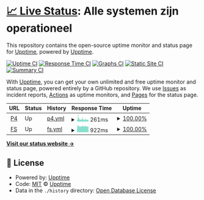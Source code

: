 # [📈 Live Status](https://upptime.github.io/upptime): <!--live status--> **Alle systemen zijn operationeel**

This repository contains the open-source uptime monitor and status page for [Upptime](https://upptime.js.org), powered by [Upptime](https://github.com/upptime/upptime).

[![Uptime CI](https://github.com/koj-co/upptime/workflows/Uptime%20CI/badge.svg)](https://github.com/koj-co/upptime/actions?query=workflow%3A%22Uptime+CI%22)
[![Response Time CI](https://github.com/koj-co/upptime/workflows/Response%20Time%20CI/badge.svg)](https://github.com/koj-co/upptime/actions?query=workflow%3A%22Response+Time+CI%22)
[![Graphs CI](https://github.com/koj-co/upptime/workflows/Graphs%20CI/badge.svg)](https://github.com/koj-co/upptime/actions?query=workflow%3A%22Graphs+CI%22)
[![Static Site CI](https://github.com/koj-co/upptime/workflows/Static%20Site%20CI/badge.svg)](https://github.com/koj-co/upptime/actions?query=workflow%3A%22Static+Site+CI%22)
[![Summary CI](https://github.com/koj-co/upptime/workflows/Summary%20CI/badge.svg)](https://github.com/koj-co/upptime/actions?query=workflow%3A%22Summary+CI%22)

With [Upptime](https://upptime.js.org), you can get your own unlimited and free uptime monitor and status page, powered entirely by a GitHub repository. We use [Issues](https://github.com/upptime/upptime/issues) as incident reports, [Actions](https://github.com/upptime/upptime/actions) as uptime monitors, and [Pages](https://upptime.github.io/upptime) for the status page.

<!--start: status pages-->
<!-- This summary is generated by Upptime (https://github.com/upptime/upptime) -->
<!-- Do not edit this manually, your changes will be overwritten -->
<!-- prettier-ignore -->
| URL | Status | History | Response Time | Uptime |
| --- | ------ | ------- | ------------- | ------ |
| <img alt="" src="https://favicons.githubusercontent.com/www.greenpeace.org" height="13"> [P4](https://www.greenpeace.org/nl/) | Up | [p4.yml](https://github.com/oekeur/gpnl-upptime/commits/master/history/p4.yml) | <details><summary><img alt="Response time graph" src="./graphs/p4/response-time-week.png" height="20"> 261ms</summary><br><a href="https://oekeur.github.io/upptime/history/p4"><img alt="Response time 274" src="https://img.shields.io/endpoint?url=https%3A%2F%2Fraw.githubusercontent.com%2Foekeur%2Fgpnl-upptime%2Fmaster%2Fapi%2Fp4%2Fresponse-time.json"></a><br><a href="https://oekeur.github.io/upptime/history/p4"><img alt="24-hour response time 191" src="https://img.shields.io/endpoint?url=https%3A%2F%2Fraw.githubusercontent.com%2Foekeur%2Fgpnl-upptime%2Fmaster%2Fapi%2Fp4%2Fresponse-time-day.json"></a><br><a href="https://oekeur.github.io/upptime/history/p4"><img alt="7-day response time 261" src="https://img.shields.io/endpoint?url=https%3A%2F%2Fraw.githubusercontent.com%2Foekeur%2Fgpnl-upptime%2Fmaster%2Fapi%2Fp4%2Fresponse-time-week.json"></a><br><a href="https://oekeur.github.io/upptime/history/p4"><img alt="30-day response time 274" src="https://img.shields.io/endpoint?url=https%3A%2F%2Fraw.githubusercontent.com%2Foekeur%2Fgpnl-upptime%2Fmaster%2Fapi%2Fp4%2Fresponse-time-month.json"></a><br><a href="https://oekeur.github.io/upptime/history/p4"><img alt="1-year response time 274" src="https://img.shields.io/endpoint?url=https%3A%2F%2Fraw.githubusercontent.com%2Foekeur%2Fgpnl-upptime%2Fmaster%2Fapi%2Fp4%2Fresponse-time-year.json"></a></details> | <details><summary><a href="https://oekeur.github.io/upptime/history/p4">100.00%</a></summary><a href="https://oekeur.github.io/upptime/history/p4"><img alt="All-time uptime 100.00%" src="https://img.shields.io/endpoint?url=https%3A%2F%2Fraw.githubusercontent.com%2Foekeur%2Fgpnl-upptime%2Fmaster%2Fapi%2Fp4%2Fuptime.json"></a><br><a href="https://oekeur.github.io/upptime/history/p4"><img alt="24-hour uptime 100.00%" src="https://img.shields.io/endpoint?url=https%3A%2F%2Fraw.githubusercontent.com%2Foekeur%2Fgpnl-upptime%2Fmaster%2Fapi%2Fp4%2Fuptime-day.json"></a><br><a href="https://oekeur.github.io/upptime/history/p4"><img alt="7-day uptime 100.00%" src="https://img.shields.io/endpoint?url=https%3A%2F%2Fraw.githubusercontent.com%2Foekeur%2Fgpnl-upptime%2Fmaster%2Fapi%2Fp4%2Fuptime-week.json"></a><br><a href="https://oekeur.github.io/upptime/history/p4"><img alt="30-day uptime 100.00%" src="https://img.shields.io/endpoint?url=https%3A%2F%2Fraw.githubusercontent.com%2Foekeur%2Fgpnl-upptime%2Fmaster%2Fapi%2Fp4%2Fuptime-month.json"></a><br><a href="https://oekeur.github.io/upptime/history/p4"><img alt="1-year uptime 100.00%" src="https://img.shields.io/endpoint?url=https%3A%2F%2Fraw.githubusercontent.com%2Foekeur%2Fgpnl-upptime%2Fmaster%2Fapi%2Fp4%2Fuptime-year.json"></a></details>
| <img alt="" src="https://favicons.githubusercontent.com/steun.greenpeace.nl" height="13"> [FS](https://steun.greenpeace.nl/plastic) | Up | [fs.yml](https://github.com/oekeur/gpnl-upptime/commits/master/history/fs.yml) | <details><summary><img alt="Response time graph" src="./graphs/fs/response-time-week.png" height="20"> 922ms</summary><br><a href="https://oekeur.github.io/upptime/history/fs"><img alt="Response time 958" src="https://img.shields.io/endpoint?url=https%3A%2F%2Fraw.githubusercontent.com%2Foekeur%2Fgpnl-upptime%2Fmaster%2Fapi%2Ffs%2Fresponse-time.json"></a><br><a href="https://oekeur.github.io/upptime/history/fs"><img alt="24-hour response time 875" src="https://img.shields.io/endpoint?url=https%3A%2F%2Fraw.githubusercontent.com%2Foekeur%2Fgpnl-upptime%2Fmaster%2Fapi%2Ffs%2Fresponse-time-day.json"></a><br><a href="https://oekeur.github.io/upptime/history/fs"><img alt="7-day response time 922" src="https://img.shields.io/endpoint?url=https%3A%2F%2Fraw.githubusercontent.com%2Foekeur%2Fgpnl-upptime%2Fmaster%2Fapi%2Ffs%2Fresponse-time-week.json"></a><br><a href="https://oekeur.github.io/upptime/history/fs"><img alt="30-day response time 958" src="https://img.shields.io/endpoint?url=https%3A%2F%2Fraw.githubusercontent.com%2Foekeur%2Fgpnl-upptime%2Fmaster%2Fapi%2Ffs%2Fresponse-time-month.json"></a><br><a href="https://oekeur.github.io/upptime/history/fs"><img alt="1-year response time 958" src="https://img.shields.io/endpoint?url=https%3A%2F%2Fraw.githubusercontent.com%2Foekeur%2Fgpnl-upptime%2Fmaster%2Fapi%2Ffs%2Fresponse-time-year.json"></a></details> | <details><summary><a href="https://oekeur.github.io/upptime/history/fs">100.00%</a></summary><a href="https://oekeur.github.io/upptime/history/fs"><img alt="All-time uptime 100.00%" src="https://img.shields.io/endpoint?url=https%3A%2F%2Fraw.githubusercontent.com%2Foekeur%2Fgpnl-upptime%2Fmaster%2Fapi%2Ffs%2Fuptime.json"></a><br><a href="https://oekeur.github.io/upptime/history/fs"><img alt="24-hour uptime 100.00%" src="https://img.shields.io/endpoint?url=https%3A%2F%2Fraw.githubusercontent.com%2Foekeur%2Fgpnl-upptime%2Fmaster%2Fapi%2Ffs%2Fuptime-day.json"></a><br><a href="https://oekeur.github.io/upptime/history/fs"><img alt="7-day uptime 100.00%" src="https://img.shields.io/endpoint?url=https%3A%2F%2Fraw.githubusercontent.com%2Foekeur%2Fgpnl-upptime%2Fmaster%2Fapi%2Ffs%2Fuptime-week.json"></a><br><a href="https://oekeur.github.io/upptime/history/fs"><img alt="30-day uptime 100.00%" src="https://img.shields.io/endpoint?url=https%3A%2F%2Fraw.githubusercontent.com%2Foekeur%2Fgpnl-upptime%2Fmaster%2Fapi%2Ffs%2Fuptime-month.json"></a><br><a href="https://oekeur.github.io/upptime/history/fs"><img alt="1-year uptime 100.00%" src="https://img.shields.io/endpoint?url=https%3A%2F%2Fraw.githubusercontent.com%2Foekeur%2Fgpnl-upptime%2Fmaster%2Fapi%2Ffs%2Fuptime-year.json"></a></details>

<!--end: status pages-->

[**Visit our status website →**](https://upptime.github.io/upptime)

## 📄 License

- Powered by: [Upptime](https://github.com/upptime/upptime)
- Code: [MIT](./LICENSE) © [Upptime](https://upptime.js.org)
- Data in the `./history` directory: [Open Database License](https://opendatacommons.org/licenses/odbl/1-0/)
